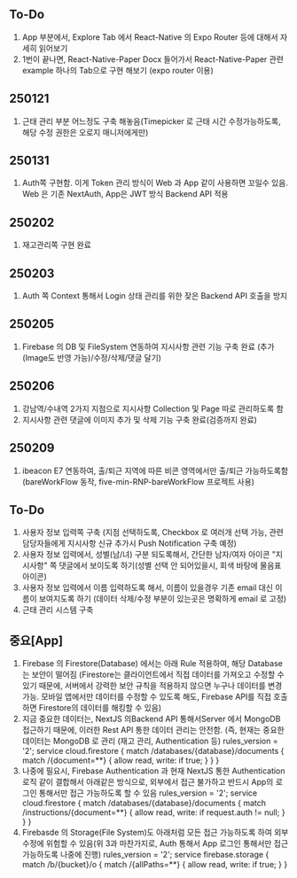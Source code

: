 ## To-Do
1) App 부분에서, Explore Tab 에서 React-Native 의 Expo Router 등에 대해서 자세히 읽어보기
2) 1번이 끝나면, React-Native-Paper Docx 들어가서 React-Native-Paper 관련 example 하나의 Tab으로 구현 해보기 (expo router 이용)

## 250121
1) 근태 관리 부분 어느정도 구축 해놓음(Timepicker 로 근태 시간 수정가능하도록, 해당 수정 권한은 오로지 매니저에게만)

## 250131
1) Auth쪽 구현함. 이게 Token 관리 방식이 Web 과 App 같이 사용하면 꼬일수 있음. Web 은 기존 NextAuth, App은 JWT 방식 Backend API 적용

## 250202
1) 재고관리쪽 구현 완료

## 250203
1) Auth 쪽 Context 통해서 Login 상태 관리를 위한 잦은 Backend API 호출을 방지

## 250205
1) Firebase 의 DB 및 FileSystem 연동하여 지시사항 관련 기능 구축 완료 (추가(Image도 반영 가능)/수정/삭제/댓글 달기)

## 250206
1) 강남역/수내역 2가지 지점으로 지시사항 Collection 및 Page 따로 관리하도록 함
2) 지시사항 관련 댓글에 이미지 추가 및 삭제 기능 구축 완료(검증까지 완료)

## 250209
1) ibeacon E7 연동하여, 출/퇴근 지역에 따른 비콘 영역에서만 출/퇴근 가능하도록함 (bareWorkFlow 동작, five-min-RNP-bareWorkFlow 프로젝트 사용)

## To-Do
1) 사용자 정보 입력쪽 구축 (지점 선택하도록, Checkbox 로 여러개 선택 가능, 관련 담당자들에게 지시사항 신규 추가시 Push Notification 구축 예정)
2) 사용자 정보 입력에서, 성별(남/녀) 구분 되도록해서, 간단한 남자/여자 아이콘 "지시사항" 쪽 댓글에서 보이도록 하기(성별 선택 안 되어있을시, 회색 바탕에 물음표 아이콘)
3) 사용자 정보 입력에서 이름 입력하도록 해서, 이름이 있을경우 기존 email 대신 이름이 보여지도록 하기 (데이터 삭제/수정 부분이 있는곳은 명확하게 email 로 고정)
2) 근태 관리 시스템 구축

## 중요[App]
1) Firebase 의 Firestore(Database) 에서는 아래 Rule 적용하여, 해당 Database는 보안이 떨어짐 
(Firestore는 클라이언트에서 직접 데이터를 가져오고 수정할 수 있기 때문에, 서버에서 강력한 보안 규칙을 적용하지 않으면 누구나 데이터를 변경 가능.
모바일 앱에서만 데이터를 수정할 수 있도록 해도, Firebase API를 직접 호출하면 Firestore의 데이터를 해킹할 수 있음)
2) 지금 중요한 데이터는, NextJS 의Backend API 통해서Server 에서 MongoDB 접근하기 때문에, 이러한 Rest API 통한 데이터 관리는 안전함. 
(즉, 현재는 중요한 데이터는 MongoDB 로 관리 (재고 관리, Authentication 등)
rules_version = '2';
service cloud.firestore {
  match /databases/{database}/documents {
    match /{document=**} {
      allow read, write: if true;
    }
  }
}
3) 나중에 필요시, Firebase Authentication 과 현재 NextJS 통한 Authentication 로직 같이 결합해서 아래같은 방식으로, 외부에서 접근 불가하고 반드시 App의 로그인 통해서만 접근 가능하도록 할 수 있음 
rules_version = '2';
service cloud.firestore {
  match /databases/{database}/documents {
    match /instructions/{document=**} {
      allow read, write: if request.auth != null;
    }
  }
}
4) Firebasde 의 Storage(File System)도 아래처럼 모든 접근 가능하도록 하여 외부 수정에 위험할 수 있음(위 3과 마찬가지로, Auth 통해서 App 로그인 통해서만 접근 가능하도록 나중에 진행)
rules_version = '2';
service firebase.storage {
  match /b/{bucket}/o {
    match /{allPaths=**} {
      allow read, write: if true;
    }
  }